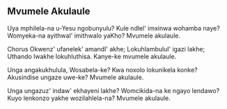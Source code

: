 ## Mvumele Akulaule

Uya mphilela-na u-Yesu ngobunyulu? Kule ndlel' imxinwa wohamba naye?
Womyeka-na ayithwal' imithwalo yaKho? Mvumele akulaule.

Chorus
Okwenz' ufanelek' amandl' akhe; Lokuhlambulul' igazi lakhe;
Uthando lwakhe lokuhluthisa. Kanye-ke mvumele akulaule.

Unga angakukhulula, Wosabela-ke? Kwa noxolo lokunikela konke?
Akusindise ungaze uwe-ke? Mvumele akulaule.

Unga ungazuz' indaw' ekhayeni lakhe? Womcikida-na ke ngayo lendawo?
Kuyo lenkonzo yakhe wozilahlela-na? Mvumele akulaule.

